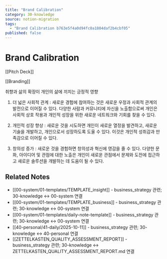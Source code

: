 ```yaml
---
title: "Brand Calibration"
category: 30-knowledge
source: notion-migration
tags:
  - "Brand Calibration b763e5f4a0d94fc0a1804daf2b4cbf05"
published: false
---
```


# Brand Calibration

[[Pitch Deck]]

[[Branding]]

취향과 삶의 확장이 개인의 삶에 끼치는 긍정적 영향

1. 더 넓은 사회적 관계 : 새로운 경험에 참여하는 것은 새로운 우정과 사회적 관계의 발전으로 이어질 수 있다. 다양한 사람과 커뮤니티에 자신을 노출함으로써 개인은 사회적 상호 작용과 개인적 성장을 위한 새로운 네트워크와 기회를 찾을 수 있다.

2. 개인적 성장 향상 : 새로운 것을 시도하면 개인이 새로운 열정을 발견하고, 새로운 기술을 개발하고, 개인으로서 성장하도록 도울 수 있다. 이것은 개인적 성취감과 만족감으로 이어질 수 있다.

3. 창의성 증가 : 새로운 것을 경험하면 창의성과 혁신에 영감을 줄 수 있다. 다양한 문화, 아이디어 및 관점에 대한 노출은 개인이 새로운 관점에서 문제와 도전에 접근하고 새로운 솔루션을 개발하는 데 도움이 될 수 있다.

## Related Notes

- [[00-system/01-templates/TEMPLATE_insight]] - business_strategy 관련; 30-knowledge ↔ 00-system 연결
- [[00-system/01-templates/TEMPLATE_business]] - business_strategy 관련; 30-knowledge ↔ 00-system 연결
- [[00-system/01-templates/daily-note-template]] - business_strategy 관련; 30-knowledge ↔ 00-system 연결
- [[40-personal/41-daily/2025-10-11]] - business_strategy 관련; 30-knowledge ↔ 40-personal 연결
- [[ZETTELKASTEN_QUALITY_ASSESSMENT_REPORT]] - business_strategy 관련; 30-knowledge ↔ ZETTELKASTEN_QUALITY_ASSESSMENT_REPORT.md 연결
